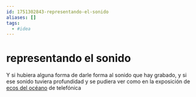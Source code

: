 ```yaml
---
id: 1751302843-representando-el-sonido
aliases: []
tags:
  - #idea
---
```

# representando el sonido
Y si hubiera alguna forma de darle forma al sonido que hay grabado, y si ese sonido tuviera profundidad y se pudiera ver como en la exposición de [ecos del océano](https://espacio.fundaciontelefonica.com/evento/ecos-del-oceano/) de telefónica
